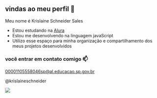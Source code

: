 ##  vindas ao meu perfil 💙

Meu nome é Krislaine Schneider Sales 

- Estou estudando na [Alura](https://www.alura.com.br)
- Estou me desenvolvendo na linguagem javaScript
- Utilizo esse espaço para minha organização e compartilhamento dos meus projetos desenvolvidos

### você entrar em contato comigo 📫

00001105558046sp@al.educacao.sp.gov.br

@krislaineschneider

![](https://media.tenor.com/-qBsG1HwR4oAAAAM/cat-dance-dancing-cat.gif)
